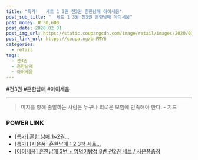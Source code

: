 ```yaml
--- 
title: "특가!   세트 1 3권 전3권 흔한남매 아이세움" 
post_sub_title: "  세트 1 3권 전3권 흔한남매 아이세움" 
post_money: ₩ 30,600 
post_date: 2020.02.01 
post_img_url: https://static.coupangcdn.com/image/retail/images/2020/01/06/11/5/63ea2891-b7fa-44ae-9b52-af5ee38d9a7c.jpg 
post_link_url: https://coupa.ng/bnPMY6 
categories: 
  - retail 
tags: 
  - 전3권 
  - 흔한남매 
  - 아이세움 
--- 
```

  #전3권 #흔한남매 #아이세움 
<hr> 

> 미지를 향해 출발하는 사람은 누구나 외로운 모험에 만족해야 한다. - 지드 


### POWER LINK

* <a href="https://blog.naver.com/santokki14/221792746393" target="_blank">[특가] 흔한 남매 1~2권...</a>
* <a href="https://blog.naver.com/an0733/221785795902" target="_blank">[특가] [사은품] 흔한남매 1 2 3책 세트...</a>
* <a href="https://blog.naver.com/santokki14/221785450746" target="_blank">[아이세움] 흔한남매 3번 + 엉덩이탐정 8번 전2권 세트 / 사은품증정</a>
